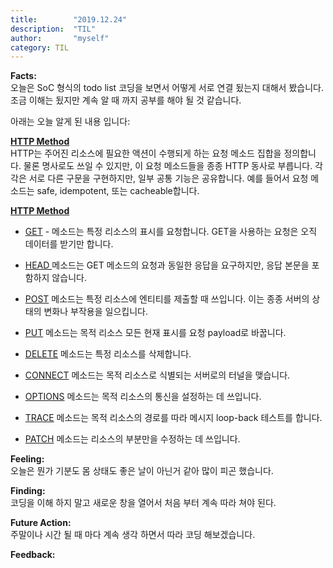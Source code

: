 ```yaml
---
title:        "2019.12.24"
description:  "TIL"
author:       "myself"
category: TIL
---
```

**Facts:** <br>
오늘은 SoC 형식의 todo list 코딩을 보면서 어떻게 서로 연결 됬는지 대해서 봤습니다. 조금 이해는 됬지만 계속 알 때 까지 공부를 해야 될 것 같습니다.

아래는 오늘 알게 된 내용 입니다:

<strong>[HTTP Method](https://developer.mozilla.org/ko/docs/Web/HTTP/Methods)</strong> <br>
HTTP는 주어진 리소스에 필요한 액션이 수행되게 하는 요청 메소드 집합을 정의합니다. 물론 명사로도 쓰일 수 있지만, 이 요청 메소드들을 종종 HTTP 동사로 부릅니다. 각각은 서로 다른 구문을 구현하지만, 일부 공통 기능은 공유합니다. 예를 들어서 요청 메소드는 safe, idempotent, 또는 cacheable합니다. <br>

<strong><ins>HTTP Method</ins></strong>

* <ins>GET</ins> - 메소드는 특정 리소스의 표시를 요청합니다. GET을 사용하는 요청은 오직 데이터를 받기만 합니다. <br>

* <ins>HEAD </ins> 메소드는 GET 메소드의 요청과 동일한 응답을 요구하지만, 응답 본문을 포함하지 않습니다.<br>

* <ins>POST</ins> 메소드는 특정 리소스에 엔티티를 제출할 때 쓰입니다. 이는 종종 서버의 상태의 변화나 부작용을 일으킵니다. <br> 

* <ins>PUT</ins> 메소드는 목적 리소스 모든 현재 표시를 요청 payload로 바꿉니다. <br>

* <ins>DELETE</ins> 메소드는 특정 리소스를 삭제합니다.<br>

* <ins>CONNECT</ins> 메소드는 목적 리소스로 식별되는 서버로의 터널을 맺습니다. <br>

* <ins>OPTIONS</ins> 메소드는 목적 리소스의 통신을 설정하는 데 쓰입니다. <br>

* <ins>TRACE</ins> 메소드는 목적 리소스의 경로를 따라 메시지 loop-back 테스트를 합니다. <br>

* <ins>PATCH</ins> 메소드는 리소스의 부분만을 수정하는 데 쓰입니다. <br>

**Feeling:** <br>
오늘은 뭔가 기분도 몸 상태도 좋은 날이 아닌거 같아 많이 피곤 했습니다. 

**Finding:** <br>
코딩을 이해 하지 말고 새로운 창을 열어서 처음 부터 계속 따라 쳐야 된다. 

**Future Action:** <br>
주말이나 시간 될 때 마다 계속 생각 하면서 따라 코딩 해보겠습니다.


**Feedback:** <br>
